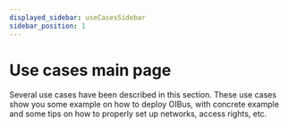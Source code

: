 ```yaml
---
displayed_sidebar: useCasesSidebar
sidebar_position: 1
---
```


# Use cases main page
Several use cases have been described in this section. These use cases show you some example on how to deploy OIBus,
with concrete example and some tips on how to properly set up networks, access rights, etc.

